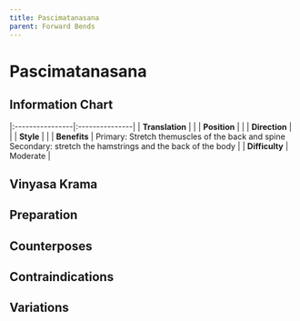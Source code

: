 ```yaml
---
title: Pascimatanasana
parent: Forward Bends
---
```

# Pascimatanasana

## Information Chart

|:----------------|:---------------|
| **Translation** |    |
| **Position**    |    |
| **Direction**   |     |
| **Style**    |     |
| **Benefits** | Primary: Stretch themuscles of the back and spine <br> Secondary: stretch the hamstrings and the back of the body   |
| **Difficulty**  |  Moderate                              | 



## Vinyasa Krama 

## Preparation 

## Counterposes

## Contraindications

## Variations